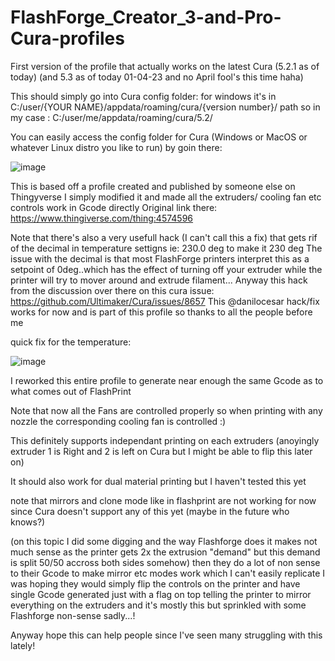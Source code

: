 # FlashForge_Creator_3-and-Pro-Cura-profiles

First version of the profile that actually works on the latest Cura (5.2.1 as of today) (and 5.3 as of today 01-04-23 and no April fool's this time haha)

This should simply go into Cura config folder: for windows it's in C:/user/{YOUR NAME}/appdata/roaming/cura/{version number}/ path
so in my case : C:/user/me/appdata/roaming/cura/5.2/

You can easily access the config folder for Cura (Windows or MacOS or whatever Linux distro you like to run) by goin there:

![image](https://user-images.githubusercontent.com/47520744/229313406-9ebf0347-7140-4b30-9549-6111152149d3.png)

This is based off a profile created and published by someone else on Thingyverse I simply modified it and made all the extruders/ cooling fan etc controls work in Gcode directly
Original link there:
https://www.thingiverse.com/thing:4574596

Note that there's also a very usefull hack (I can't call this a fix) that gets rif of the decimal in temperature settigns ie: 230.0 deg to make it 230 deg
The issue with the decimal is that most FlashForge printers interpret this as a setpoint of 0deg..which has the effect of turning off your extruder while the printer will try to mover around and extrude filament...
Anyway this hack from the discussion over there on this cura issue: https://github.com/Ultimaker/Cura/issues/8657
This @danilocesar hack/fix works for now and is part of this profile so thanks to all the people before me

quick fix for the temperature:

![image](https://user-images.githubusercontent.com/47520744/229313361-73ddfa17-02cb-413a-be54-a23ff6484981.png)


I reworked this entire profile to generate near enough the same Gcode as to what comes out of FlashPrint

Note that now all the Fans are controlled properly so when printing with any nozzle the corresponding cooling fan is controlled :)

This definitely supports independant printing on each extruders (anoyingly extruder 1 is Right and 2 is left on Cura but I might be able to flip this later on)


It should also work for dual material printing but I haven't tested this yet

note that mirrors and clone mode like in flashprint are not working for now since Cura doesn't support any of this yet (maybe in the future who knows?)

(on this topic I did some digging and the way Flashforge does it makes not much sense as the printer gets 2x the extrusion "demand" but this demand is split 50/50 accross both sides somehow) then they do a lot of non sense to their Gcode to make mirror etc modes work which I can't easily replicate
I was hoping they would simply flip the controls on the printer and have single Gcode generated just with a flag on top telling the printer to mirror everything on the extruders and it's mostly this but sprinkled with some Flashforge non-sense sadly...!


Anyway hope this can help people since I've seen many struggling with this lately!
